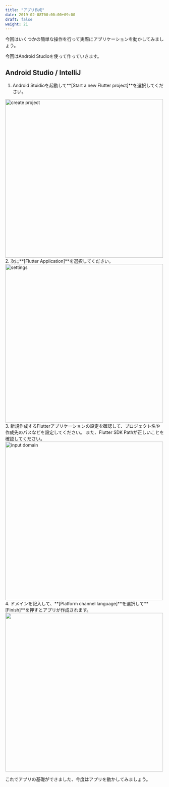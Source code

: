 ```yaml
---
title: "アプリ作成"
date: 2019-02-08T00:00:00+09:00
draft: false
weight: 21
---
```


今回はいくつかの簡単な操作を行って実際にアプリケーションを動かしてみましょう。

今回はAndroid Studioを使って作っていきます。



## Android Studio / IntelliJ

1. Android Stuidioを起動して**[Start a new Flutter project]**を選択してください。
<img src="http://flutter.ctrnost.com/images/tutorial/01/01_start.jpg" width="500px" alt="create project">
2. 次に**[Flutter Application]**を選択してください。
<img src="http://flutter.ctrnost.com/images/tutorial/01/02_select_app_type.png" width="500px" alt="settings">
3. 新規作成するFlutterアプリケーションの設定を確認して、プロジェクト名や作成先のパスなどを設定してください。
また、Flutter SDK Pathが正しいことを確認してください。
<img src="http://flutter.ctrnost.com/images/tutorial/01/03_create_app.png" width="500px" alt="input domain">
4. ドメインを記入して、**[Platform channel language]**を選択して**[Finish]**を押すとアプリが作成されます。
<img src="http://flutter.ctrnost.com/images/tutorial/01/04_package.png" width="500px">



これでアプリの基礎ができました、今度はアプリを動かしてみましょう。
